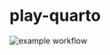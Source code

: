# play-quarto

![example workflow](https://github.com/Phutoast/play-quarto/actions/workflows/blank.yml/badge.svg)
